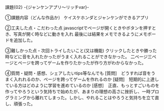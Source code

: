 課題{02} -{ジャンケンアプリ〜リッチvar}-

①課題内容（どんな作品か）
ケイスケホンダとジャンケンができるアプリ

②工夫した点・こだわった点
javascriptでページが開くときやボタンを押すとき、写真が開く時などに動きを入れ
最後には結果をメモできるようにメモボードを追加した。

③難しかった点・次回トライしたいこと(又は機能)
クリックしたときや勝った時などに音を入れたかったがうまく入れることができなかった。
二ページ三ページとページを跨ってゲームを作りたかったが作り方がわからなかった。

④質問・疑問・感想、シェアしたいtips等なんでも
[質問]　どうすれば音をうまく入れれるのか、ページを跨ってゲームを作れるのか
[疑問]　短期的に上達している方はどのように学習を進めているのか
[感想]　正直、もっとすごいものを作ってやろうという気持ちで始めたが、あまりの理想の高さに挫折し、一時プログラミングから離れてしまった。しかし、やれることはやろうと気持ちを立て直し、頑張った。
